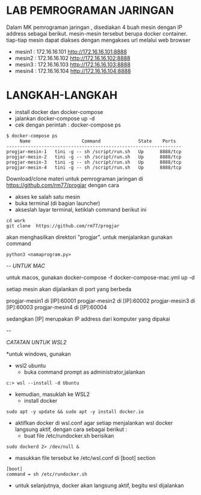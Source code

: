 # LAB PEMROGRAMAN JARINGAN

Dalam MK pemrograman jaringan , disediakan 4 buah mesin dengan IP address sebagai berikut.
mesin-mesin tersebut berupa docker container. tiap-tiap mesin dapat diakses dengan mengakses url melalui web browser

- mesin1 : 172.16.16.101 http://172.16.16.101:8888
- mesin2 : 172.16.16.102 http://172.16.16.102:8888
- mesin3 : 172.16.16.103 http://172.16.16.103:8888
- mesin4 : 172.16.16.104 http://172.16.16.104:8888

# LANGKAH-LANGKAH


- install docker dan docker-compose
- jalankan docker-compose up -d
- cek dengan perintah : docker-compose ps

```
$ docker-compose ps
     Name                   Command              State    Ports  
-----------------------------------------------------------------
progjar-mesin-1   tini -g -- sh /script/run.sh   Up      8888/tcp
progjar-mesin-2   tini -g -- sh /script/run.sh   Up      8888/tcp
progjar-mesin-3   tini -g -- sh /script/run.sh   Up      8888/tcp
progjar-mesin-4   tini -g -- sh /script/run.sh   Up      8888/tcp
```

Download/clone materi untuk pemrograman jaringan di https://github.com/rm77/progjar dengan cara
- akses ke salah satu mesin
- buka terminal (di bagian launcher)
- akseslah layar terminal, ketiklah command berikut ini

```
cd work
git clone  https://github.com/rm77/progjar
```  

akan menghasilkan direktori "progjar".
untuk menjalankan gunakan command 

```
python3 <namaprogram.py>
```
--
*UNTUK MAC*

untuk macos, gunakan 
docker-compose -f docker-compose-mac.yml up -d


setiap mesin akan dijalankan di port yang berbeda

progjar-mesin1 di [IP]:60001
progjar-mesin2 di [IP]:60002
progjar-mesin3 di [IP]:60003
progjar-mesin4 di [IP]:60004


sedangkan [IP] merupakan IP address dari komputer yang dipakai

--

*CATATAN UNTUK WSL2*

*untuk windows, gunakan 
- wsl2 ubuntu
  - buka command prompt as administrator,jalankan
```
c:> wsl --install -d Ubuntu
```
- kemudian, masuklah ke WSL2
  - install docker
```
sudo apt -y update && sudo apt -y install docker.io
```
- aktifkan docker di wsl.conf agar setiap menjalankan wsl docker langsung aktif, dengan cara sebagai berikut :
  - buat file /etc/rundocker.sh berisikan
```
sudo dockerd 2> /dev/null &
```
  - masukkan file tersebut ke /etc/wsl.conf di [boot] section
```
[boot]
command = sh /etc/rundocker.sh
```

  - untuk selanjutnya, docker akan langsung aktif, begitu wsl dijalankan
